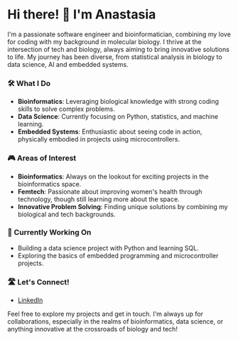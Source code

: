 # Hi there! 👋 I'm Anastasia

I'm a passionate software engineer and bioinformatician, combining my love for coding with my background in molecular biology. I thrive at the intersection of tech and biology, always aiming to bring innovative solutions to life. My journey has been diverse, from statistical analysis in biology to data science, AI and embedded systems.

### 🛠️ What I Do
- **Bioinformatics**: Leveraging biological knowledge with strong coding skills to solve complex problems.
- **Data Science**: Currently focusing on Python, statistics, and machine learning.
- **Embedded Systems**: Enthusiastic about seeing code in action, physically embodied in projects using microcontrollers.

### 🎮 Areas of Interest
- **Bioinformatics**: Always on the lookout for exciting projects in the bioinformatics space.
- **Femtech**: Passionate about improving women's health through technology, though still learning more about the space.
- **Innovative Problem Solving**: Finding unique solutions by combining my biological and tech backgrounds.

### 🌱 Currently Working On
- Building a data science project with Python and learning SQL.
- Exploring the basics of embedded programming and microcontroller projects.

### 🛣️ Let's Connect!
- [LinkedIn](https://www.linkedin.com/in/avoronko)

Feel free to explore my projects and get in touch. I'm always up for collaborations, especially in the realms of bioinformatics, data science, or anything innovative at the crossroads of biology and tech!
